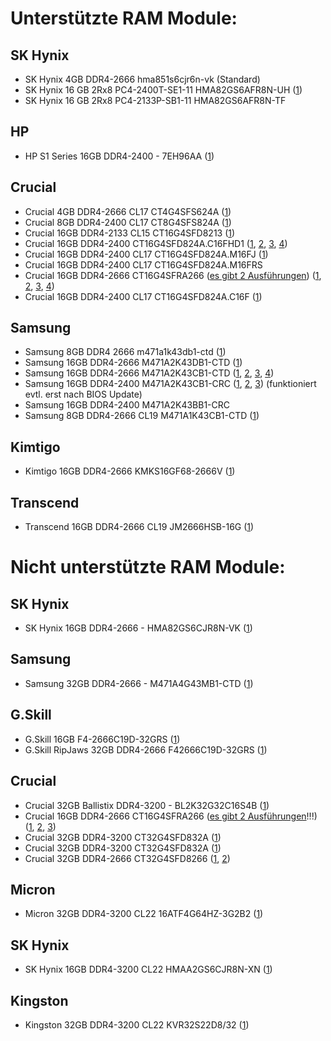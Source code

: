 # Unterstützte RAM Module:

## SK Hynix
- SK Hynix 4GB DDR4-2666 hma851s6cjr6n-vk (Standard)  
- SK Hynix 16 GB 2Rx8 PC4-2400T-SE1-11 HMA82GS6AFR8N-UH ([1](https://www.mydealz.de/comments/permalink/37572566))  
- SK Hynix 16 GB 2Rx8 PC4-2133P-SB1-11 HMA82GS6AFR8N-TF

## HP
- HP S1 Series 16GB DDR4-2400 - 7EH96AA ([1](https://www.mydealz.de/comments/permalink/37765201))  

## Crucial
- Crucial 4GB DDR4-2666 CL17 CT4G4SFS624A ([1](https://www.mydealz.de/comments/permalink/37875518))  
- Crucial 8GB DDR4-2400 CL17 CT8G4SFS824A ([1](https://www.mydealz.de/comments/permalink/37711950))  
- Crucial 16GB DDR4-2133 CL15 CT16G4SFD8213 ([1](https://www.mydealz.de/comments/permalink/37675240))  
- Crucial 16GB DDR4-2400 CT16G4SFD824A.C16FHD1 ([1](https://www.mydealz.de/comments/permalink/37684907), [2](https://www.mydealz.de/comments/permalink/37698423), [3](https://www.mydealz.de/comments/permalink/37736092), [4](https://www.mydealz.de/comments/permalink/37758713))  
- Crucial 16GB DDR4-2400 CL17 CT16G4SFD824A.M16FJ ([1](https://www.mydealz.de/comments/permalink/37868599))
- Crucial 16GB DDR4-2400 CL17 CT16G4SFD824A.M16FRS
- Crucial 16GB DDR4-2666 CT16G4SFRA266 ([es gibt 2 Ausführungen](https://www.mydealz.de/comments/permalink/37675998)) ([1](https://www.mydealz.de/comments/permalink/37454722), [2](https://www.mydealz.de/comments/permalink/37657476), [3](https://www.mydealz.de/comments/permalink/37674082), [4](https://www.mydealz.de/comments/permalink/37710822))  
- Crucial 16GB DDR4-2400 CL17 CT16G4SFD824A.C16F ([1](https://www.mydealz.de/comments/permalink/37758713))  

## Samsung
- Samsung 8GB DDR4 2666 m471a1k43db1-ctd ([1](https://www.mydealz.de/comments/permalink/37673934))  
- Samsung 16GB DDR4-2666 M471A2K43DB1-CTD ([1](https://www.mydealz.de/comments/permalink/37675240))  
- Samsung 16GB DDR4-2666 M471A2K43CB1-CTD ([1](https://www.mydealz.de/comments/permalink/37675240), [2](https://www.mydealz.de/comments/permalink/37737205), [3](https://www.mydealz.de/comments/permalink/38169890), [4](https://www.mydealz.de/comments/permalink/38173450))  
- Samsung 16GB DDR4-2400 M471A2K43CB1-CRC ([1](https://www.mydealz.de/comments/permalink/37675240), [2](https://www.mydealz.de/comments/permalink/37775352), [3](https://www.mydealz.de/comments/permalink/37812712)) (funktioniert evtl. erst nach BIOS Update) 
- Samsung 16GB DDR4-2400 M471A2K43BB1-CRC
- Samsung 8GB DDR4-2666 CL19 M471A1K43CB1-CTD ([1](https://www.mydealz.de/comments/permalink/37758713))  

## Kimtigo
- Kimtigo 16GB DDR4-2666 KMKS16GF68-2666V ([1](https://www.mydealz.de/comments/permalink/37675240))  

## Transcend
- Transcend 16GB DDR4-2666 CL19 JM2666HSB-16G ([1](https://www.mydealz.de/comments/permalink/37868599))  

# Nicht unterstützte RAM Module:

## SK Hynix
- SK Hynix 16GB DDR4-2666 - HMA82GS6CJR8N-VK ([1](https://www.mydealz.de/comments/permalink/37716743))  

## Samsung
- Samsung 32GB DDR4-2666 - M471A4G43MB1-CTD ([1](https://www.mydealz.de/comments/permalink/37620818))  

## G.Skill
- G.Skill 16GB F4-2666C19D-32GRS ([1](https://www.mydealz.de/comments/permalink/37621227))  
- G.Skill RipJaws 32GB DDR4-2666 F42666C19D-32GRS ([1](https://www.mydealz.de/comments/permalink/37621219))  

## Crucial
- Crucial 32GB Ballistix DDR4-3200 - BL2K32G32C16S4B ([1](https://www.mydealz.de/comments/permalink/37621382))  
- Crucial 16GB DDR4-2666 CT16G4SFRA266 ([es gibt 2 Ausführungen](https://www.mydealz.de/comments/permalink/37675998)!!!) ([1](https://www.mydealz.de/comments/permalink/37684741), [2](https://www.mydealz.de/comments/permalink/37684700), [3](https://www.mydealz.de/comments/permalink/37702741))  
- Crucial 32GB DDR4-3200 CT32G4SFD832A ([1](https://www.mydealz.de/comments/permalink/37660073))  
- Crucial 32GB DDR4-3200 CT32G4SFD832A ([1](https://www.mydealz.de/comments/permalink/37660093))  
- Crucial 32GB DDR4-2666 CT32G4SFD8266 ([1](https://www.mydealz.de/comments/permalink/37671092), [2](https://www.mydealz.de/comments/permalink/37835112)) 

## Micron
- Micron 32GB DDR4-3200 CL22 16ATF4G64HZ-3G2B2 ([1](https://www.mydealz.de/comments/permalink/37758713))  

## SK Hynix
- SK Hynix 16GB DDR4-3200 CL22 HMAA2GS6CJR8N-XN ([1](https://www.mydealz.de/comments/permalink/37758713))  

## Kingston
- Kingston 32GB DDR4-3200 CL22 KVR32S22D8/32 ([1](https://www.mydealz.de/comments/permalink/37758088))  
